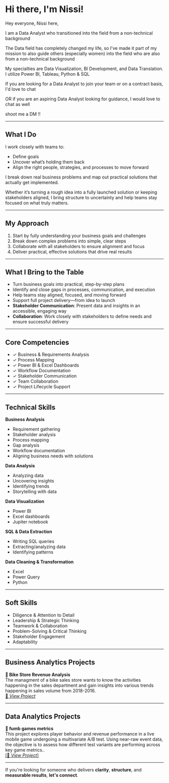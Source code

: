 # Hi there, I'm Nissi!
Hey everyone, Nissi here,

I am a Data Analyst who transitioned into the field from a non-technical background

The Data field has completely changed my life, so I've made it part of my mission to also guide others (especially women) into the field who are also from a non-technical background

My specialties are Data Visualization, BI Development, and Data Translation. I utilize Power BI, Tableau, Python & SQL

If you are looking for a Data Analyst to join your team or on a contract basis, I'd love to chat

OR if you are an aspiring Data Analyst looking for guidance, I would love to chat as well 

shoot me a DM !!

---

##  What I Do

I work closely with teams to:
- Define goals  
- Uncover what’s holding them back  
- Align the right people, strategies, and processes to move forward  

I break down real business problems and map out practical solutions that actually get implemented.

Whether it’s turning a rough idea into a fully launched solution or keeping stakeholders aligned, I bring structure to uncertainty and help teams stay focused on what truly matters.

---

##  My Approach

1. Start by fully understanding your business goals and challenges  
2. Break down complex problems into simple, clear steps  
3. Collaborate with all stakeholders to ensure alignment and focus  
4. Deliver practical, effective solutions that drive real results  

---

##  What I Bring to the Table

- Turn business goals into practical, step-by-step plans  
- Identify and close gaps in processes, communication, and execution  
- Help teams stay aligned, focused, and moving forward  
- Support full project delivery—from idea to launch  
- **Stakeholder Communication**: Present data and insights in an accessible, engaging way  
- **Collaboration**: Work closely with stakeholders to define needs and ensure successful delivery  

---

##  Core Competencies

- ✓ Business & Requirements Analysis  
- ✓ Process Mapping  
- ✓ Power BI & Excel Dashboards  
- ✓ Workflow Documentation  
- ✓ Stakeholder Communication  
- ✓ Team Collaboration  
- ✓ Project Lifecycle Support  

---

## Technical Skills

**Business Analysis**  
- Requirement gathering  
- Stakeholder analysis  
- Process mapping  
- Gap analysis  
- Workflow documentation  
- Aligning business needs with solutions  

**Data Analysis**  
- Analyzing data  
- Uncovering insights  
- Identifying trends  
- Storytelling with data  

**Data Visualization**  
- Power BI  
- Excel dashboards
- Jupiter notebook 

**SQL & Data Extraction**  
- Writing SQL queries  
- Extracting/analyzing data  
- Identifying patterns  

**Data Cleaning & Transformation**  
- Excel  
- Power Query
- Python  

---

##  Soft Skills

- Diligence & Attention to Detail  
- Leadership & Strategic Thinking  
- Teamwork & Collaboration  
- Problem-Solving & Critical Thinking  
- Stakeholder Engagement  
- Adaptability  

---

## Business Analytics Projects

**🔹 Bike Store Revenue Analysis**  
The managment of a bike sales store wants to know the activities happening in the sales department and gain insights into various trends happening in sales volume from 2018-2016.  
[🔗 *View Project*](https://github.com/techygurl/Bike-Store-Analysis)



---

##  Data Analytics Projects

**🔹  fumb games metrics**  
This project explores player behavior and revenue performance in a live mobile game undergoing a multivariate A/B test. Using near-raw event data, the objective is to assess how different test variants are performing across key game metrics..  
[[🔗 *View Project*] ](https://github.com/techygurl/fumb-games-metrics)


---

If you're looking for someone who delivers **clarity**, **structure**, and **measurable results**, **let's connect**.

